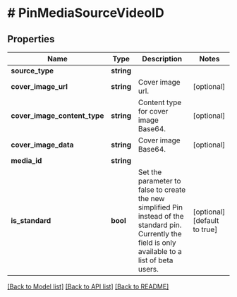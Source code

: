 # # PinMediaSourceVideoID

## Properties

Name | Type | Description | Notes
------------ | ------------- | ------------- | -------------
**source_type** | **string** |  |
**cover_image_url** | **string** | Cover image url. | [optional]
**cover_image_content_type** | **string** | Content type for cover image Base64. | [optional]
**cover_image_data** | **string** | Cover image Base64. | [optional]
**media_id** | **string** |  |
**is_standard** | **bool** | Set the parameter to false to create the new simplified Pin instead of the standard pin. Currently the field is only available to a list of beta users. | [optional] [default to true]

[[Back to Model list]](../../README.md#models) [[Back to API list]](../../README.md#endpoints) [[Back to README]](../../README.md)
